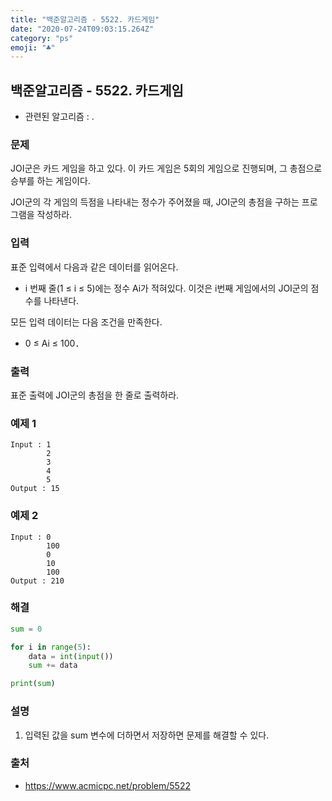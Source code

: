 ```yaml
---
title: "백준알고리즘 - 5522. 카드게임"
date: "2020-07-24T09:03:15.264Z"
category: "ps"
emoji: "♣️"
---
```


## 백준알고리즘 - 5522. 카드게임

- 관련된 알고리즘 : .

### 문제

JOI군은 카드 게임을 하고 있다. 이 카드 게임은 5회의 게임으로 진행되며, 그 총점으로 승부를 하는 게임이다.

JOI군의 각 게임의 득점을 나타내는 정수가 주어졌을 때, JOI군의 총점을 구하는 프로그램을 작성하라.

### 입력

표준 입력에서 다음과 같은 데이터를 읽어온다.

- i 번째 줄(1 ≤ i ≤ 5)에는 정수 Ai가 적혀있다. 이것은 i번째 게임에서의 JOI군의 점수를 나타낸다.

모든 입력 데이터는 다음 조건을 만족한다.

- 0 ≤ Ai ≤ 100．

### 출력

표준 출력에 JOI군의 총점을 한 줄로 출력하라.

### 예제 1

```
Input : 1
        2
        3
        4
        5
Output : 15
```

### 예제 2

```
Input : 0
        100
        0
        10
        100
Output : 210
```

### 해결

```python
sum = 0

for i in range(5):
    data = int(input())
    sum += data

print(sum)
```

### 설명

1. 입력된 값을 sum 변수에 더하면서 저장하면 문제를 해결할 수 있다.

### 출처

- https://www.acmicpc.net/problem/5522

